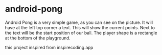 # android-pong

Android Pong is a very simple game, as you can see on the picture. It will have at the left top corner a text. This will show the current points. Next to the text will be the start position of our ball. The player shape is a rectangle at the bottom of the playground.

this project inspired from inspirecoding.app
